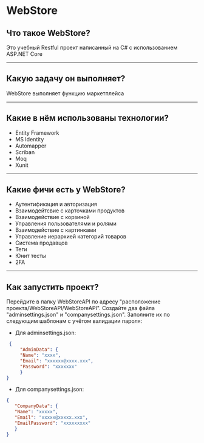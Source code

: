 # WebStore
## Что такое WebStore?
 Это учебный Restful проект написанный на C# с использованием ASP.NET Core

--- 
## Какую задачу он выполняет?
 WebStore выполняет функцию маркетплейса

---

## Какие в нём использованы технологии?
* Entity Framework
* MS Identity
* Automapper
* Scriban
* Moq
* Xunit
---
## Какие фичи есть у WebStore?
* Аутентификация и авторизация
* Взаимодейтсвие с карточками продуктов
* Взаимодействие с корзиной
* Управления пользователями и ролями
* Взаимодействие с картинками
* Управление иерархией категорий товаров  
* Система продавцов
* Теги
* Юнит тесты
* 2FA

---
## Как запустить проект?
 Перейдите в папку WebStoreAPI по адресу "расположение проекта/WebStoreAPI/WebStoreAPI". Cоздайте два файла "adminsettings.json" и  "companysettings.json".
 Заполните их по следующим шаблонам c учётом валидации пароля:
 
 * Для adminsettings.json:
``` json
 {  
     "AdminData": {      
     "Name": "xxxx",
     "Email": "xxxxxx@xxxx.xxx",
     "Password": "xxxxxxx"
     }
}
 ```

 * Для companysettings.json:
 ``` json
{
    "CompanyData": {
    "Name": "xxxxx",
    "Email": "xxxxx@xxxxx.xxx",
    "EmailPassword": "xxxxxxxxx"
    }
}

```
